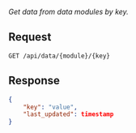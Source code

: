 _Get data from data modules by key._

## Request

```http
GET /api/data/{module}/{key}
```

## Response

```json
{
    "key": "value",
    "last_updated": timestamp
}
```
